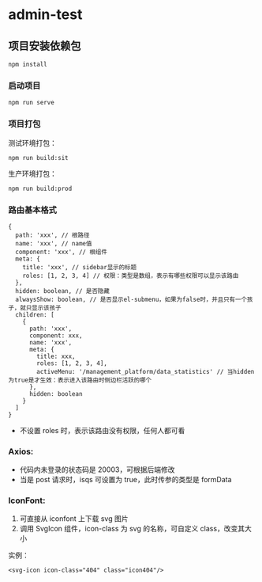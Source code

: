 # admin-test

## 项目安装依赖包

```
npm install
```

### 启动项目

```
npm run serve
```

### 项目打包

测试环境打包：

```
npm run build:sit
```

生产环境打包：

```
npm run build:prod
```

### 路由基本格式

```
{
  path: 'xxx', // 根路径
  name: 'xxx', // name值
  component: 'xxx', // 根组件
  meta: {
    title: 'xxx', // sidebar显示的标题
    roles: [1, 2, 3, 4] // 权限：类型是数组，表示有哪些权限可以显示该路由
  },
  hidden: boolean, // 是否隐藏
  alwaysShow: boolean, // 是否显示el-submenu，如果为false时，并且只有一个孩子，就只显示该孩子
  children: [
    {
      path: 'xxx',
      component: xxx,
      name: 'xxx',
      meta: {
        title: xxx,
        roles: [1, 2, 3, 4],
        activeMenu: '/management_platform/data_statistics' // 当hidden为true是才生效：表示进入该路由时侧边栏活跃的哪个
      },
      hidden: boolean
    }
  ]
}
```

- 不设置 roles 时，表示该路由没有权限，任何人都可看

### Axios:

- 代码内未登录的状态码是 20003，可根据后端修改
- 当是 post 请求时，isqs 可设置为 true，此时传参的类型是 formData

### IconFont:

1. 可直接从 iconfont 上下载 svg 图片
2. 调用 SvgIcon 组件，icon-class 为 svg 的名称，可自定义 class，改变其大小

实例：

```
<svg-icon icon-class="404" class="icon404"/>
```
